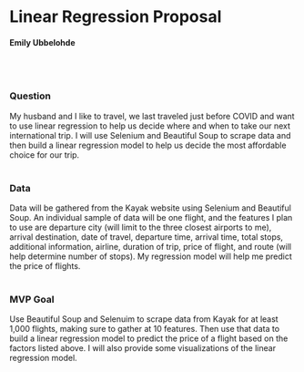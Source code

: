 # Linear Regression Proposal
#### Emily Ubbelohde
<br><br>

### Question 

My husband and I like to travel, we last traveled just before COVID and want to use linear regression to help us decide where and when to take our next international trip. I will use Selenium and Beautiful Soup to scrape data and then build a linear regression model to help us decide the most affordable choice for our trip. <br><br>


### Data

Data will be gathered from the Kayak website using Selenium and Beautiful Soup. An individual sample of data will be one flight, and the features I plan to use are departure city (will limit to the three closest airports to me), arrival destination, date of travel, departure time, arrival time, total stops, additional information, airline, duration of trip, price of flight, and route (will help determine number of stops). My regression model will help me predict the price of flights. <br><br>

### MVP Goal

Use Beautiful Soup and Selenuim to scrape data from Kayak for at least 1,000 flights, making sure to gather at 10 features. Then use that data to build a linear regression model to predict the price of a flight based on the factors listed above. I will also provide some visualizations of the linear regression model. <br><br> 


